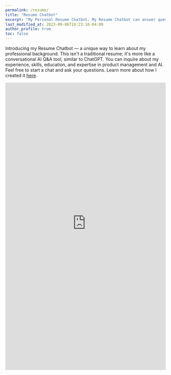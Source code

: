```yaml
---
permalink: /resume/
title: "Resume Chatbot"
excerpt: "My Personal Resume Chatbot. My Resume Chatbot can answer questions about Art Kreimer's experience, skills and expertise."
last_modified_at: 2023-09-06T10:23:16-04:00
author_profile: true
toc: false
---
```

Introducing my Resume Chatbot — a unique way to learn about my professional background. This isn't a traditional resume; it's more like a conversational AI Q&A tool, similar to ChatGPT. You can inquire about my experience, skills, education, and expertise in product management and AI. Feel free to start a chat and ask your questions. Learn more about how I created it [here](https://www.artkreimer.com/gen-ai/llm/Resume-Bot-powered-by-llm/).

<iframe
  src="https://art-career-bot.streamlit.app/?embed=true"
  height="900"
  style="width:100%;border:none;"
></iframe>